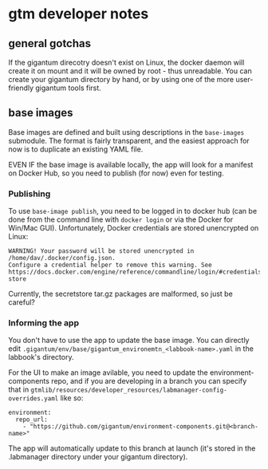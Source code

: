 gtm developer notes
===================

general gotchas
---------------

If the gigantum direcotry doesn't exist on Linux, the docker daemon will create
it on mount and it will be owned by root - thus unreadable. You can create your
gigantum directory by hand, or by using one of the more user-friendly gigantum
tools first.

base images
-----------

Base images are defined and built using descriptions in the `base-images`
submodule. The format is fairly transparent, and the easiest approach for now
is to duplicate an existing YAML file.

EVEN IF the base image is available locally, the app will look for a manifest
on Docker Hub, so you need to publish (for now) even for testing.

### Publishing

To use `base-image publish`, you need to be logged in to docker hub (can be
done from the command line with `docker login` or via the Docker for Win/Mac
GUI).  Unfortunately, Docker credentials are stored unencrypted on Linux:

    WARNING! Your password will be stored unencrypted in /home/dav/.docker/config.json.
    Configure a credential helper to remove this warning. See
    https://docs.docker.com/engine/reference/commandline/login/#credentials-store

Currently, the secretstore tar.gz packages are malformed, so just be careful?

### Informing the app

You don't have to use the app to update the base image. You can directly edit
`.gigantum/env/base/gigantum_environemtn_<labbook-name>.yaml` in the labbook's
directory.

For the UI to make an image avilable, you need to update the
environment-components repo, and if you are developing in a branch you can
specify that in `gtmlib/resources/developer_resources/labmanager-config-overrides.yaml` 
like so:

    environment:
      repo_url:
        - "https://github.com/gigantum/environment-components.git@<branch-name>"

The app will automatically update to this branch at launch (it's stored in the
.labmanager directory under your gigantum directory).
